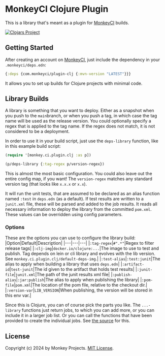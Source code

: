 # MonkeyCI Clojure Plugin

This is a library that's meant as a plugin for [MonkeyCI](https://monkeyci.com) builds.

[![Clojars Project](https://img.shields.io/clojars/v/com.monkeyci/plugin-clj.svg)](https://clojars.org/com.monkeyci/plugin-clj)

## Getting Started

After creating an account on [MonkeyCI](https://monkeyci.com), just include
the dependency in your `.monkeyci/deps.edn`:

```clojure
{:deps {com.monkeyci/plugin-clj {:mvn-version "LATEST"}}}
```

It allows you to set up builds for Clojure projects with minimal code.

## Library Builds

A library is something that you want to deploy.  Either as a snapshot when you push to
the `main`branch, or when you push a tag, in which case the tag name will be used as
the release version.  You could optionally specify a regex that is applied to the tag
name.  If the regex does not match, it is not considered to be a deployment.

In order to use it in your build script, just use the `deps-library` function, like in this
example build script:

```clojure
(require '[monkey.ci.plugin.clj :as p])

(p/deps-library {:tag-regex p/version-regex})
```

This is almost the most basic configuration.  You could also leave out the entire
config map, if you want!  The `version-regex` matches any standard version tag
(that looks like `x.x.x` or `x.x`).

It will run the unit tests, that are assumed to be declared as an alias function named
`:test` in `deps.edn` (as a default).  If test results are written to a `junit.xml` file,
these will be parsed and added to the job results.  It reads all necessary information
to deploy the library from the committed `pom.xml`.  These values can be overridden using
config parameters.

### Options

These are the options you can use to configure the library build:
|Option|Default|Description|
|---|---|---|
|`:tag-regex`|`#".*"`|Regex to filter release tags|
|`:clj-img`|`docker.io/clojure:...`|The image to use to test and publish.  Tag depends on lein or cli library and evolves with the lib version.  See `monkey.ci.plugin.clj/default-deps-img`.|
|`:test-alias`|`:test:junit`|The alias to apply when building a library that uses `deps.edn`|
|`:artifact-id`|`test-junit`|The id given to the artifact that holds test results|
|`:junit-file`|`junit.xml`|The path of the junit results xml file|
|`:publish-alias`|`:jar:publish`|The alias to apply when publishing the library|
|`:pom-file`|`pom.xml`|The location of the pom file, relative to the checkout dir.|
|`:version-var`|`LIB_VERSION`|When publishing, the version will be stored in this env var.|

Since this is Clojure, you can of course pick the parts you like.  The `...-library` functions just
return jobs, to which you can add more, or you can include it in a larger job list.  Or you can call
the functions that have been provided to create the individual jobs.  See [the
source](src/monkey/ci/plugin/clj.clj) for this.

## License

Copyright (c) 2024 by Monkey Projects.
[MIT License](LICENSE).

